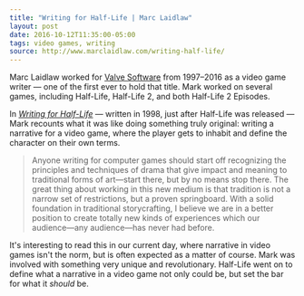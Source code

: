 ```yaml
---
title: "Writing for Half-Life | Marc Laidlaw"
layout: post
date: 2016-10-12T11:35:00-05:00
tags: video games, writing
source: http://www.marclaidlaw.com/writing-half-life/
---
```


Marc Laidlaw worked for [Valve Software](https://en.wikipedia.org/wiki/Valve_Corporation) from 1997–2016 as a video game writer — one of the first ever to hold that title. Mark worked on several games, including Half-Life, Half-Life 2, and both Half-Life 2 Episodes.

In [*Writing for Half-Life*](http://www.marclaidlaw.com/writing-half-life/) — written in 1998, just after Half-Life was released — Mark recounts what it was like doing something truly original: writing a narrative for a video game, where the player gets to inhabit and define the character on their own terms.

> Anyone writing for computer games should start off recognizing the principles and techniques of drama that give impact and meaning to traditional forms of art—start there, but by no means stop there. The great thing about working in this new medium is that tradition is not a narrow set of restrictions, but a proven springboard. With a solid foundation in traditional storycrafting, I believe we are in a better position to create totally new kinds of experiences which our audience—any audience—has never had before.

It's interesting to read this in our current day, where narrative in video games isn't the norm, but is often expected as a matter of course. Mark was involved with something very unique and revolutionary. Half-Life went on to define what a narrative in a video game not only could be, but set the bar for what it *should* be.

